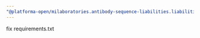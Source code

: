 ```yaml
---
"@platforma-open/milaboratories.antibody-sequence-liabilities.liabilities-calc-script": patch
---
```


fix requirements.txt

